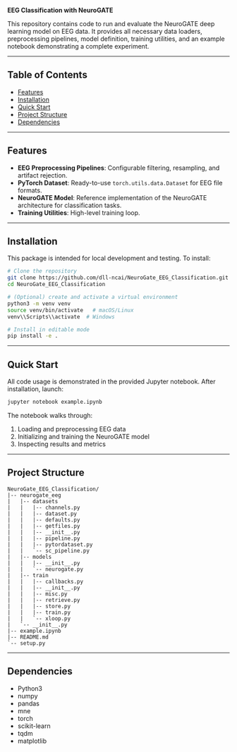 **EEG Classification with NeuroGATE**

This repository contains code to run and evaluate the NeuroGATE deep learning model on EEG data. It provides all necessary data loaders, preprocessing pipelines, model definition, training utilities, and an example notebook demonstrating a complete experiment.

---

## Table of Contents

* [Features](#features)
* [Installation](#installation)
* [Quick Start](#quick-start)
* [Project Structure](#project-structure)
* [Dependencies](#dependencies)

---

## Features

* **EEG Preprocessing Pipelines**: Configurable filtering, resampling, and artifact rejection.
* **PyTorch Dataset**: Ready-to-use `torch.utils.data.Dataset` for EEG file formats.
* **NeuroGATE Model**: Reference implementation of the NeuroGATE architecture for classification tasks.
* **Training Utilities**: High-level training loop.

---

## Installation

This package is intended for local development and testing. To install:

```bash
# Clone the repository
git clone https://github.com/dll-ncai/NeuroGate_EEG_Classification.git
cd NeuroGate_EEG_Classification

# (Optional) create and activate a virtual environment
python3 -m venv venv
source venv/bin/activate   # macOS/Linux
venv\\Scripts\\activate  # Windows

# Install in editable mode
pip install -e .
```

---

## Quick Start

All code usage is demonstrated in the provided Jupyter notebook. After installation, launch:

```bash
jupyter notebook example.ipynb
```

The notebook walks through:

1. Loading and preprocessing EEG data
2. Initializing and training the NeuroGATE model
3. Inspecting results and metrics

---

## Project Structure

```plaintext
NeuroGate_EEG_Classification/
|-- neurogate_eeg
|   |-- datasets
|   |   |-- channels.py
|   |   |-- dataset.py
|   |   |-- defaults.py
|   |   |-- getfiles.py
|   |   |-- __init__.py
|   |   |-- pipeline.py
|   |   |-- pytordataset.py
|   |   `-- sc_pipeline.py
|   |-- models
|   |   |-- __init__.py
|   |   `-- neurogate.py
|   |-- train
|   |   |-- callbacks.py
|   |   |-- __init__.py
|   |   |-- misc.py
|   |   |-- retrieve.py
|   |   |-- store.py
|   |   |-- train.py
|   |   `-- xloop.py
|   `-- __init__.py
|-- example.ipynb
|-- README.md
`-- setup.py
```

---

## Dependencies

* Python3
* numpy
* pandas
* mne
* torch
* scikit-learn
* tqdm
* matplotlib

